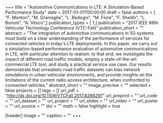 +++
title = "Automotive Communications in LTE: A Simulation-Based Performance Study"
date = 2017-01-01T00:00:00
draft = false
authors = [ "F. Montori", "M. Gramaglia", "L. Bedogni", "M. Fiore", "F. Sheikh", "L. Bononi", "A. Vesco",]
publication_types = [ 1,]
publication = "2017 IEEE 86th Vehicular Technology Conference (VTC-Fall)"
publication_short = ""
abstract = "The integration of automotive communications in 5G systems must build on a clear understanding of the performance of services for connected vehicles in today's LTE deployments. In this paper, we carry out a simulation-based performance evaluation of automotive communications in LTE, with particular attention to realism: to that end, we investigate the impact of different road traffic models, employ a state-of-the-art commercial LTE tool, and study a practical service use case. Our results demonstrate that unrealistic road traffic datasets can bias network simulations in urban vehicular environments, and provide insights on the limitations of the current radio access architecture, when confronted to connected vehicles."
abstract_short = ""
image_preview = ""
selected = false
projects = []
tags = []
url_pdf = "http://dx.doi.org/10.1109/VTCFall.2017.8288297"
url_preprint = ""
url_code = ""
url_dataset = ""
url_project = ""
url_slides = ""
url_video = ""
url_poster = ""
url_source = ""
doi = ""
math = false
highlight = true

[header]
image = ""
caption = ""
+++
